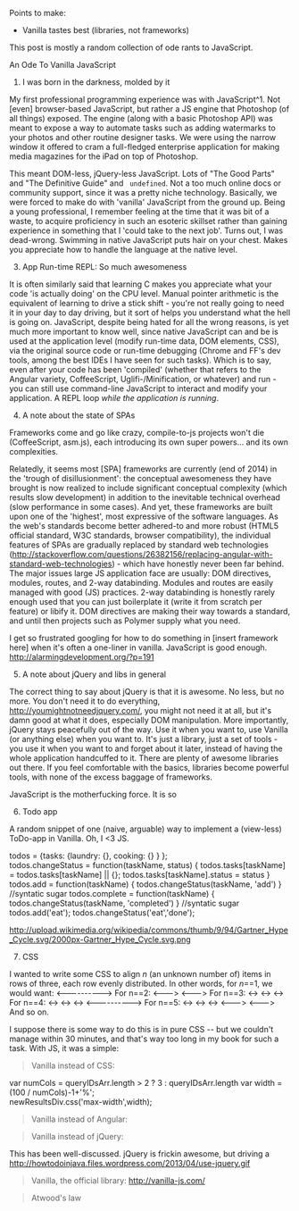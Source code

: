 <!-- {"created_at": "2014-11-10", "draft": "yes"} -->

Points to make: 
- Vanilla tastes best (libraries, not frameworks)

This post is mostly a random collection of ode rants to JavaScript. 

An Ode To Vanilla JavaScript 

1. I was born in the darkness, molded by it

My first professional programming experience was with JavaScript^1. Not [even] browser-based JavaScript, but rather a JS engine that Photoshop (of all things) exposed. The engine (along with a basic Photoshop API) was meant to expose a way to automate tasks such as adding watermarks to your photos and other routine designer tasks. We were using the narrow window it offered to cram a full-fledged enterprise application for making media magazines for the iPad on top of Photoshop. 

This meant DOM-less, jQuery-less JavaScript. Lots of "The Good Parts" and "The Definitive Guide" and <code> undefined</code>. Not a too much online docs or community support, since it was a pretty niche technology. Basically, we were forced to make do with 'vanilla' JavaScript from the ground up. Being a young professional, I remember feeling at the time that it was bit of a waste, to acquire proficiency in such an esoteric skillset rather than gaining experience in something that I 'could take to the next job'. Turns out, I was dead-wrong. Swimming in native JavaScript puts hair on your chest. Makes you appreciate how to handle the language at the native level. 

3. App Run-time REPL: So much awesomeness

It is often similarly said that learning C makes you appreciate what your code 'is actually doing' on the CPU level. Manual pointer arithmetic is the equivalent of learning to drive a stick shift - you're not really going to need it in your day to day driving, but it sort of helps you understand what the hell is going on. JavaScript, despite being hated for all the wrong reasons, is yet much more important to know well, since native JavaScript can and be is used at the application level (modify run-time data, DOM elements, CSS), via the original source code or run-time debugging (Chrome and FF's dev tools, among the best IDEs I have seen for such tasks). Which is to say, even after your code has been 'compiled' (whether that refers to the Angular variety, CoffeeScript, Uglifi-/Minification, or whatever) and run - you can still use command-line JavaScript to interact and modify your application. A REPL loop *while the application is running*. 

4. A note about the state of SPAs

Frameworks come and go like crazy, compile-to-js projects won't die (CoffeeScript, asm.js), each introducing its own super powers... and its own complexities. 

Relatedly, it seems most [SPA] frameworks are currently (end of 2014) in the 'trough of disillusionment': the conceptual awesomeness they have brought is now realized to include significant conceptual complexity (which results slow development) in addition to the inevitable technical overhead (slow performance in some cases). And yet, these frameworks are built upon one of the 'highest', most expressive of the software languages. As the web's standards become better adhered-to and more robust (HTML5 official standard, W3C standards, browser compatibility), the individual features of SPAs are gradually replaced by standard web technologies (http://stackoverflow.com/questions/26382156/replacing-angular-with-standard-web-technologies) - which have honestly never been far behind. The major issues large JS application face are usually: DOM directives, modules, routes, and 2-way databinding. Modules and routes are easily managed with good (JS) practices. 2-way databinding is honestly rarely enough used that you can just boilerplate it (write it from scratch per feature) or libify it. DOM directives are making their way towards a standard, and until then projects such as Polymer supply what you need.

I get so frustrated googling for how to do something in [insert framework here] when it's often a one-liner in vanilla. JavaScript is good enough. http://alarmingdevelopment.org/?p=191

5. A note about jQuery and libs in general

The correct thing to say about jQuery is that it is awesome. No less, but no more. You don't need it to do everything, http://youmightnotneedjquery.com/, you might not need it at all, but it's damn good at what it does, especially DOM manipulation. More importantly, jQuery stays peacefully out of the way. Use it when you want to, use Vanilla (or anything else) when you want to. It's just a library, just a set of tools - you use it when you want to and forget about it later, instead of having the whole application handcuffed to it. There are plenty of awesome libraries out there. If you feel comfortable with the basics, libraries become powerful tools, with none of the excess baggage of frameworks. 

JavaScript is the motherfucking force. It is so 

6. Todo app

A random snippet of one (naive, arguable) way to implement a (view-less) ToDo-app in Vanilla. Oh, I <3 JS. 

todos = {tasks: {laundry: {}, cooking: {} } };  
todos.changeStatus = function(taskName, status) { todos.tasks[taskName] = todos.tasks[taskName] || {}; todos.tasks[taskName].status = status }
todos.add = function(taskName) { todos.changeStatus(taskName, 'add') } //syntatic sugar 
todos.complete = function(taskName) { todos.changeStatus(taskName, 'completed') } //syntatic sugar 
todos.add('eat');
todos.changeStatus('eat','done');

http://upload.wikimedia.org/wikipedia/commons/thumb/9/94/Gartner_Hype_Cycle.svg/2000px-Gartner_Hype_Cycle.svg.png

7. CSS 

I wanted to write some CSS to align *n* (an unknown number of) items in rows of three, each row evenly distributed. 
In other words, for *n*==1, we would want:
<---------->
For n==2:
<--->  <--->
For n==3:
<-> <-> <->
For n==4:
<-> <-> <->
<---------->
For n==5:
<-> <-> <->
<--->  <--->
And so on.

I suppose there is some way to do this is in pure CSS -- but we couldn't manage within 30 minutes, and that's way too long in my book for such a task. With JS, it was a simple:

> Vanilla instead of CSS:

var numCols = queryIDsArr.length > 2 ? 3 : queryIDsArr.length
        var width = (100 / numCols)-1+'%';      
        newResultsDiv.css('max-width',width);                  

> Vanilla instead of Angular:

> Vanilla instead of jQuery:

This has been well-discussed. jQuery is frickin awesome, but driving a 
http://howtodoinjava.files.wordpress.com/2013/04/use-jquery.gif

> Vanilla, the official library:
http://vanilla-js.com/



> Atwood's law
> 